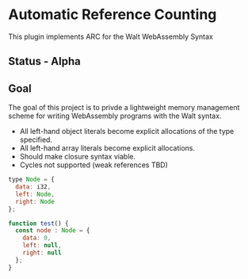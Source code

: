 # Automatic Reference Counting

This plugin implements ARC for the Walt WebAssembly Syntax

## Status - Alpha

## Goal

The goal of this project is to privde a lightweight memory management scheme for
writing WebAssembly programs with the Walt syntax.

* All left-hand object literals become explicit allocations of the type specified.
* All left-hand array literals become explicit allocations.
* Should make closure syntax viable.
* Cycles not supported (weak references TBD)

```js
type Node = {
  data: i32,
  left: Node,
  right: Node
};

function test() {
  const node : Node = {
    data: 0,
    left: null,
    right: null
  };
}
```
